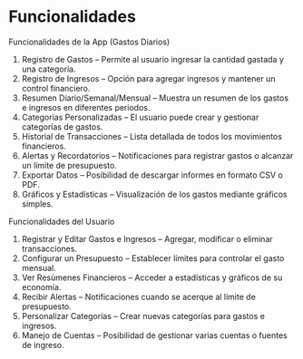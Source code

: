 # Funcionalidades

Funcionalidades de la App (Gastos Diarios)

1. Registro de Gastos – Permite al usuario ingresar la cantidad gastada y una categoría.
2. Registro de Ingresos – Opción para agregar ingresos y mantener un control financiero.
3. Resumen Diario/Semanal/Mensual – Muestra un resumen de los gastos e ingresos en diferentes periodos.
4. Categorías Personalizadas – El usuario puede crear y gestionar categorías de gastos.
5. Historial de Transacciones – Lista detallada de todos los movimientos financieros.
6. Alertas y Recordatorios – Notificaciones para registrar gastos o alcanzar un límite de presupuesto.
7. Exportar Datos – Posibilidad de descargar informes en formato CSV o PDF.
8. Gráficos y Estadísticas – Visualización de los gastos mediante gráficos simples.

Funcionalidades del Usuario

1. Registrar y Editar Gastos e Ingresos – Agregar, modificar o eliminar transacciones.
2. Configurar un Presupuesto – Establecer límites para controlar el gasto mensual.
3. Ver Resúmenes Financieros – Acceder a estadísticas y gráficos de su economía.
4. Recibir Alertas – Notificaciones cuando se acerque al límite de presupuesto.
5. Personalizar Categorías – Crear nuevas categorías para gastos e ingresos.
6. Manejo de Cuentas – Posibilidad de gestionar varias cuentas o fuentes de ingreso.
